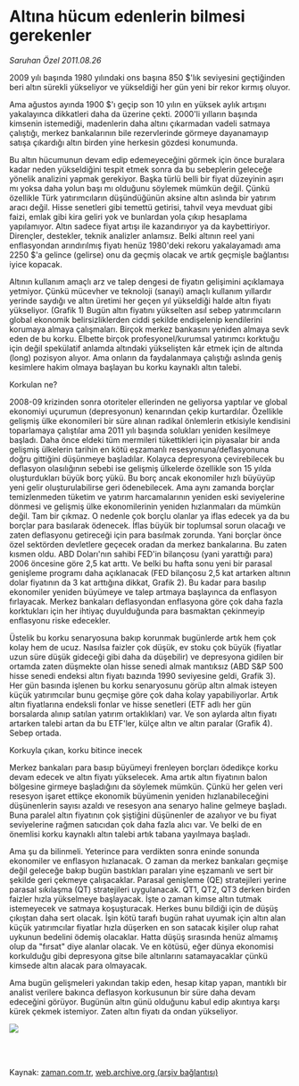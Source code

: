 # Altına hücum edenlerin bilmesi gerekenler

*Saruhan Özel 2011.08.26*

<td class="columnist-detail">
<p>2009 yılı başında 1980 yılındaki ons başına 850 $'lık seviyesini geçtiğinden beri altın sürekli yükseliyor ve yükseldiği her gün yeni bir rekor kırmış oluyor.</p>
<p>
<div id="haberMetinDiv">
<p>Ama ağustos ayında 1900 $'ı geçip son 10 yılın en yüksek aylık artışını yakalayınca dikkatleri daha da üzerine çekti. 2000'li yılların başında kimsenin istemediği, madenlerin daha altını çıkarmadan vadeli satmaya çalıştığı, merkez bankalarının bile rezervlerinde görmeye dayanamayıp satışa çıkardığı altın birden yine herkesin gözdesi konumunda. 
<p> Bu altın hücumunun devam edip edemeyeceğini görmek için önce buralara kadar neden yükseldiğini tespit etmek sonra da bu sebeplerin geleceğe yönelik analizini yapmak gerekiyor. Başka türlü belli bir fiyat düzeyinin aşırı mı yoksa daha yolun başı mı olduğunu söylemek mümkün değil. Çünkü özellikle Türk yatırımcıların düşündüğünün aksine altın aslında bir yatırım aracı değil. Hisse senetleri gibi temettü getirisi, tahvil veya mevduat gibi faizi, emlak gibi kira geliri yok ve bunlardan yola çıkıp hesaplama yapılamıyor. Altın sadece fiyat artışı ile kazandırıyor ya da kaybettiriyor. Dirençler, destekler, teknik analizler anlamsız. Belki altının reel yani enflasyondan arındırılmış fiyatı henüz 1980'deki rekoru yakalayamadı ama 2250 $'a gelince (gelirse) onu da geçmiş olacak ve artık geçmişle bağlantısı iyice kopacak.
<p> Altının kullanım amaçlı arz ve talep dengesi de fiyatın gelişimini açıklamaya yetmiyor. Çünkü mücevher ve teknoloji (sanayi) amaçlı kullanım yıllardır yerinde saydığı ve altın üretimi her geçen yıl yükseldiği halde altın fiyatı yükseliyor. (Grafik 1) Bugün altın fiyatını yükselten asıl sebep yatırımcıların global ekonomik belirsizliklerden ciddi şekilde endişelenip kendilerini korumaya almaya çalışmaları. Birçok merkez bankasını yeniden almaya sevk eden de bu korku. Elbette birçok profesyonel/kurumsal yatırımcı korktuğu için değil spekülatif anlamda altındaki yükselişten kâr etmek için de altında (long) pozisyon alıyor. Ama onların da faydalanmaya çalıştığı aslında geniş kesimlere hakim olmaya başlayan bu korku kaynaklı altın talebi.
<p>Korkulan ne?
<p>2008-09 krizinden sonra otoriteler ellerinden ne geliyorsa yaptılar ve global ekonomiyi uçurumun (depresyonun) kenarından çekip kurtardılar. Özellikle gelişmiş ülke ekonomileri bir süre alınan radikal önlemlerin etkisiyle kendisini toparlamaya çalıştılar ama 2011 yılı başında solukları yeniden kesilmeye başladı. Daha önce eldeki tüm mermileri tükettikleri için piyasalar bir anda gelişmiş ülkelerin tarihin en kötü eşzamanlı resesyonuna/deflasyonuna doğru gittiğini düşünmeye başladılar. Kolayca depresyona çevirebilecek bu deflasyon olasılığının sebebi ise gelişmiş ülkelerde özellikle son 15 yılda oluşturdukları büyük borç yükü. Bu borç ancak ekonomiler hızlı büyüyüp yeni gelir oluşturulabilirse geri ödenebilecek. Ama aynı zamanda borçlar temizlenmeden tüketim ve yatırım harcamalarının yeniden eski seviyelerine dönmesi ve gelişmiş ülke ekonomilerinin yeniden hızlanmaları da mümkün değil. Tam bir çıkmaz. O nedenle çok borçlu olanlar ya iflas edecek ya da bu borçlar para basılarak ödenecek. İflas büyük bir toplumsal sorun olacağı ve zaten deflasyonu getireceği için para basılmak zorunda. Yani borçlar önce özel sektörden devletlere geçecek oradan da merkez bankalarına. Bu zaten kısmen oldu. ABD Doları'nın sahibi FED'in bilançosu (yani yarattığı para) 2006 öncesine göre 2,5 kat arttı. Ve belki bu hafta sonu yeni bir parasal genişleme programı daha açıklanacak (FED bilançosu 2,5 kat artarken altının dolar fiyatının da 3 kat arttığına dikkat, Grafik 2). Bu kadar para basılıp ekonomiler yeniden büyümeye ve talep artmaya başlayınca da enflasyon fırlayacak. Merkez bankaları deflasyondan enflasyona göre çok daha fazla korktukları için her ihtiyaç duyulduğunda para basmaktan çekinmeyip enflasyonu riske edecekler.
<p> Üstelik bu korku senaryosuna bakıp korunmak bugünlerde artık hem çok kolay hem de ucuz. Nasılsa faizler çok düşük, ev stoku çok büyük (fiyatlar uzun süre düşük gideceği gibi daha da düşebilir) ve depresyona gidilen bir ortamda zaten düşmekte olan hisse senedi almak mantıksız (ABD S&amp;P 500 hisse senedi endeksi altın fiyatı bazında 1990 seviyesine geldi, Grafik 3). Her gün basında işlenen bu korku senaryosunu görüp altın almak isteyen küçük yatırımcılar bunu geçmişe göre çok daha kolay yapabiliyorlar. Artık altın fiyatlarına endeksli fonlar ve hisse senetleri (ETF adlı her gün borsalarda alınıp satılan yatırım ortaklıkları) var. Ve son aylarda altın fiyatı artarken talebi artan da bu ETF'ler, külçe altın ve altın paralar (Grafik 4). Sebep ortada.
<p>Korkuyla çıkan, korku bitince inecek
<p>Merkez bankaları para basıp büyümeyi frenleyen borçları ödedikçe korku devam edecek ve altın fiyatı yükselecek. Ama artık altın fiyatının balon bölgesine girmeye başladığını da söylemek mümkün. Çünkü her gelen veri resesyon işaret ettikçe ekonomik büyümenin yeniden hızlanabileceğini düşünenlerin sayısı azaldı ve resesyon ana senaryo haline gelmeye başladı. Buna paralel altın fiyatının çok şiştiğini düşünenler de azalıyor ve bu fiyat seviyelerine rağmen satıcıdan çok daha fazla alıcı var. Ve belki de en önemlisi korku kaynaklı altın talebi artık tabana yayılmaya başladı.
<p> Ama şu da bilinmeli. Yeterince para verdikten sonra eninde sonunda ekonomiler ve enflasyon hızlanacak. O zaman da merkez bankaları geçmişe değil geleceğe bakıp bugün bastıkları paraları yine eşzamanlı ve sert bir şekilde geri çekmeye çalışacaklar. Parasal genişleme (QE) stratejileri yerine parasal sıkılaşma (QT) stratejileri uygulanacak. QT1, QT2, QT3 derken birden faizler hızla yükselmeye başlayacak. İşte o zaman kimse altın tutmak istemeyecek ve satmaya koşuşturacak. Herkes bunu bildiği için de düşüş çıkıştan daha sert olacak. İşin kötü tarafı bugün rahat uyumak için altın alan küçük yatırımcılar fiyatlar hızla düşerken en son satacak kişiler olup rahat uykunun bedelini ödemiş olacaklar. Hatta düşüş sırasında henüz almamış olup da "fırsat" diye alanlar olacak. Ve en kötüsü, eğer dünya ekonomisi korkulduğu gibi depresyona gitse bile altınlarını satamayacaklar çünkü kimsede altın alacak para olmayacak.
<p> Ama bugün gelişmeleri yakından takip eden, hesap kitap yapan, mantıklı bir analist verilere bakınca deflasyon korkusunun bir süre daha devam edeceğini görüyor. Bugünün altın günü olduğunu kabul edip akıntıya karşı kürek çekmek istemiyor. Zaten altın fiyatı da ondan yükseliyor.
<p><img border="0" src="http://web.archive.org/web/20111213104834im_/http://medya.zaman.com.tr/2011/08/26/saruhan.jpg"/></p></p></p></p></p></p></p></p></p></p></p></div>
</p>


<p><br>
		 </br></p></td>

Kaynak: [zaman.com.tr](http://zaman.com.tr/yazar.do?yazino=1173249), [web.archive.org (arşiv bağlantısı)](http://web.archive.org/web/20111213104834/http://zaman.com.tr/yazar.do?yazino=1173249)
